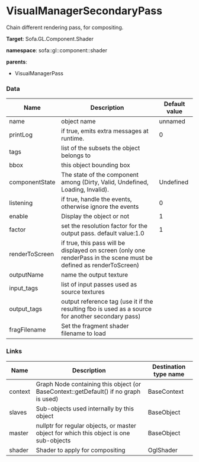 <!-- generate_doc -->
# VisualManagerSecondaryPass

Chain different rendering pass, for compositing.


__Target__: Sofa.GL.Component.Shader

__namespace__: sofa::gl::component::shader

__parents__:

- VisualManagerPass

### Data

<table>
    <thead>
        <tr>
            <th>Name</th>
            <th>Description</th>
            <th>Default value</th>
        </tr>
    </thead>
    <tbody>
	<tr>
		<td>name</td>
		<td>
object name
		</td>
		<td>unnamed</td>
	</tr>
	<tr>
		<td>printLog</td>
		<td>
if true, emits extra messages at runtime.
		</td>
		<td>0</td>
	</tr>
	<tr>
		<td>tags</td>
		<td>
list of the subsets the object belongs to
		</td>
		<td></td>
	</tr>
	<tr>
		<td>bbox</td>
		<td>
this object bounding box
		</td>
		<td></td>
	</tr>
	<tr>
		<td>componentState</td>
		<td>
The state of the component among (Dirty, Valid, Undefined, Loading, Invalid).
		</td>
		<td>Undefined</td>
	</tr>
	<tr>
		<td>listening</td>
		<td>
if true, handle the events, otherwise ignore the events
		</td>
		<td>0</td>
	</tr>
	<tr>
		<td>enable</td>
		<td>
Display the object or not
		</td>
		<td>1</td>
	</tr>
	<tr>
		<td>factor</td>
		<td>
set the resolution factor for the output pass. default value:1.0
		</td>
		<td>1</td>
	</tr>
	<tr>
		<td>renderToScreen</td>
		<td>
if true, this pass will be displayed on screen (only one renderPass in the scene must be defined as renderToScreen)
		</td>
		<td></td>
	</tr>
	<tr>
		<td>outputName</td>
		<td>
name the output texture
		</td>
		<td></td>
	</tr>
	<tr>
		<td>input_tags</td>
		<td>
list of input passes used as source textures
		</td>
		<td></td>
	</tr>
	<tr>
		<td>output_tags</td>
		<td>
output reference tag (use it if the resulting fbo is used as a source for another secondary pass)
		</td>
		<td></td>
	</tr>
	<tr>
		<td>fragFilename</td>
		<td>
Set the fragment shader filename to load
		</td>
		<td></td>
	</tr>

</tbody>
</table>

### Links


| Name | Description | Destination type name |
| ---- | ----------- | --------------------- |
|context|Graph Node containing this object (or BaseContext::getDefault() if no graph is used)|BaseContext|
|slaves|Sub-objects used internally by this object|BaseObject|
|master|nullptr for regular objects, or master object for which this object is one sub-objects|BaseObject|
|shader|Shader to apply for compositing|OglShader|

